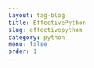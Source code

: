 ```yaml
---
layout: tag-blog
title: EffectivePython
slug: effectivepython
category: python
menu: false
order: 1
---
```

